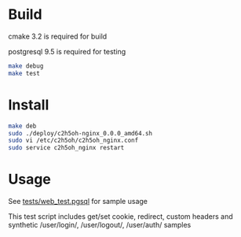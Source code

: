 Build
=====

cmake 3.2 is required for build 

postgresql 9.5 is required for testing

```sh
make debug
make test
```

Install
================

```sh
make deb
sudo ./deploy/c2h5oh-nginx_0.0.0_amd64.sh
sudo vi /etc/c2h5oh/c2h5oh_nginx.conf
sudo service c2h5oh_nginx restart
```

Usage
=====

See [tests/web_test.pgsql](tests/web_test.pgsql) for sample usage

This test script includes get/set cookie, redirect, custom headers and synthetic /user/login/, /user/logout/, /user/auth/ samples
